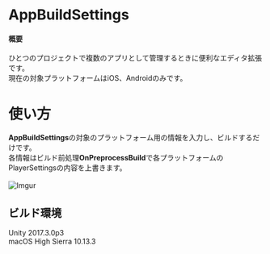 # AppBuildSettings
#### 概要
ひとつのプロジェクトで複数のアプリとして管理するときに便利なエディタ拡張です。<br>
現在の対象プラットフォームはiOS、Androidのみです。<br>

# 使い方
**AppBuildSettings**の対象のプラットフォーム用の情報を入力し、ビルドするだけです。<br>
各情報はビルド前処理**OnPreprocessBuild**で各プラットフォームのPlayerSettingsの内容を上書きます。<br>
<br>
![Imgur](https://i.imgur.com/pk7hpHM.png)
<br>

## ビルド環境
Unity 2017.3.0p3<br>
macOS High Sierra 10.13.3
